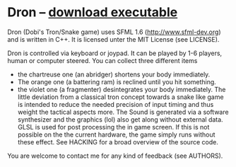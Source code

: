 # Dron – [download executable](http://www.daiw.de/Dron/Dron.zip)

Dron (Dobi's Tron/Snake game) uses SFML 1.6 (http://www.sfml-dev.org) and is written in C++.
It is licensed unter the MIT License (see LICENSE).

Dron is controlled via keyboard or joypad.
It can be played by 1-6 players, human or computer steered.
You can collect three different items
- the chartreuse one (an abridger) shortens your body immediately.
- The orange one (a battering ram) is reclined until you hit something.
- the violet one (a fragmenter) desintegrates your body immediately.
The little deviation from a classical tron concept towards a snake like game is intended
to reduce the needed precision of input timing and thus weight the tactical aspects more.
The Sound is generated via a software synthesizer and the graphics (lol) also get along
without external data.
GLSL is used for post processing the in game screen. If this is not possible on the the current hardware,
the game simply runs without these effect.
See HACKING for a broad overview of the source code.

You are welcome to contact me for any kind of feedback (see AUTHORS).